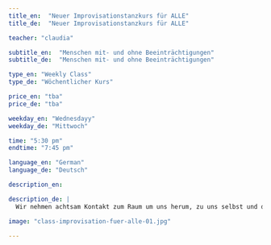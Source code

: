 ```yaml
---
title_en:  "Neuer Improvisationstanzkurs für ALLE"
title_de:  "Neuer Improvisationstanzkurs für ALLE"

teacher: "claudia"

subtitle_en:  "Menschen mit- und ohne Beeinträchtigungen"
subtitle_de:  "Menschen mit- und ohne Beeinträchtigungen"

type_en: "Weekly Class"
type_de: "Wöchentlicher Kurs"

price_en: "tba"
price_de: "tba"  

weekday_en: "Wednesdayy"
weekday_de: "Mittwoch"

time: "5:30 pm"
endtime: "7:45 pm"

language_en: "German"
language_de: "Deutsch"

description_en:

description_de: |
  Wir nehmen achtsam Kontakt zum Raum um uns herum, zu uns selbst und den Anderen auf und probieren in diesem geschützten Rahmen spielerisch und mit Spaß aus, welche Bewegungen mit uns selbst und den Anderen möglich sind.

image: "class-improvisation-fuer-alle-01.jpg"

---
```

